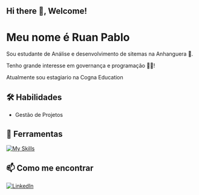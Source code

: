 ## Hi there 👋, Welcome!
# Meu nome é Ruan Pablo

Sou estudante de Análise e desenvolvimento de sitemas na Anhanguera 🏫.

Tenho grande interesse em governança e programação 👩‍💻!

Atualmente sou estagiario na Cogna Education

## 🛠️ Habilidades

- Gestão de Projetos

## 🔧 Ferramentas

[![My Skills](https://skillicons.dev/icons?i=azure,postman,git,github&perline=6)](https://skillicons.dev)

## 📫 Como me encontrar

[![LinkedIn](https://img.shields.io/badge/LinkedIn-blue?style=for-the-badge&logo=linkedin)](https://www.linkedin.com/in/ruanpbo/)

<!--
**Ruanpbo/Ruanpbo** is a ✨ _special_ ✨ repository because its `README.md` (this file) appears on your GitHub profile.

Here are some ideas to get you started:

- 🔭 I’m currently working on ...
- 🌱 I’m currently learning ...
- 👯 I’m looking to collaborate on ...
- 🤔 I’m looking for help with ...
- 💬 Ask me about ...
- 📫 How to reach me: ...
- 😄 Pronouns: ...
- ⚡ Fun fact: ...
-->

